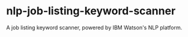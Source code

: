 # nlp-job-listing-keyword-scanner
A job listing keyword scanner, powered by IBM Watson's NLP platform.
